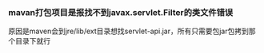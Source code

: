 ### mavan打包项目是报找不到javax.servlet.Filter的类文件错误
原因是maven会到jre/lib/ext目录想找servlet-api.jar，所有只需要包jar包拷到那个目录下就行
